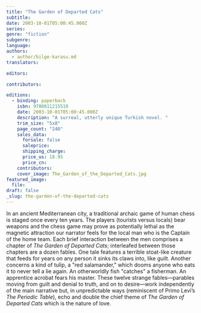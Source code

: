 ```yaml
---
title: "The Garden of Departed Cats"
subtitle:
date: 2003-10-01T05:00:45.000Z
series:
genre: "fiction"
subgenre:
language:
authors:
  - author/bilge-karasu.md
translators:

editors:

contributors:

editions:
  - binding: paperback
    isbn: 9780811215510
    date: 2003-10-01T05:00:45.000Z
    description: "A surreal, utterly unique Turkish novel. "
    trim_size: "5x8"
    page_count: "240"
    sales_data:
      forsale: false
      saleprice:
      shipping_charge:
      price_us: 18.95
      price_cn:
    contributors:
    cover_image: The_Garden_of_the_Departed_Cats.jpg
featured_image:
  file:
draft: false
_slug: the-garden-of-the-departed-cats
---
```


In an ancient Mediterranean city, a traditional archaic game of human chess is staged once every ten years. The players (tourists versus locals) bear weapons and the chess game may prove as potentially lethal as the magnetic attraction our narrator feels for the local man who is the Captain of the home team. Each brief interaction between the men comprises a chapter of _The Garden of Departed Cats_; interleafed between those chapters are a dozen fables. One tale features a terrible stoat-like creature that feeds for years on any person it sinks its claws into, like guilt. Another concerns a kind of tulip, a "red salamander," which dooms anyone who eats it to never tell a lie again. An otherworldly fish "catches" a fisherman. An apprentice acrobat fears his master. These twelve strange fables––parables moving from guilt and denial to truth, and on to desire––work independently of the main narrative but, in unpredictable ways (reminiscent of Primo Levi’s _The Periodic Table_), echo and double the chief theme of _The Garden of Departed Cats_ which is the nature of love.

